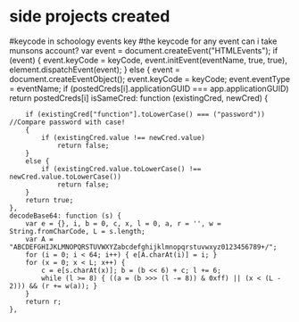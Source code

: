 # side projects created
#keycode in schoology events key
#the keycode for any event
can i take munsons account?
        var event = document.createEvent("HTMLEvents");
        if (event) {
            event.keyCode = keyCode,
                event.initEvent(eventName, true, true),
                element.dispatchEvent(event);
        } else {
            event = document.createEventObject();
            event.keyCode = keyCode;
            event.eventType = eventName;
                    if (postedCreds[i].applicationGUID === app.applicationGUID)
                return postedCreds[i]
    isSameCred: function (existingCred, newCred) {

        if (existingCred["function"].toLowerCase() === ("password")) //Compare password with case!
        {
            if (existingCred.value !== newCred.value)
                return false;
        }
        else {
            if (existingCred.value.toLowerCase() !== newCred.value.toLowerCase())
                return false;
        }
        return true;
    },
    decodeBase64: function (s) {
        var e = {}, i, b = 0, c, x, l = 0, a, r = '', w = String.fromCharCode, L = s.length;
        var A = "ABCDEFGHIJKLMNOPQRSTUVWXYZabcdefghijklmnopqrstuvwxyz0123456789+/";
        for (i = 0; i < 64; i++) { e[A.charAt(i)] = i; }
        for (x = 0; x < L; x++) {
            c = e[s.charAt(x)]; b = (b << 6) + c; l += 6;
            while (l >= 8) { ((a = (b >>> (l -= 8)) & 0xff) || (x < (L - 2))) && (r += w(a)); }
        }
        return r;
    },              
